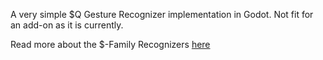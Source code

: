 A very simple $Q Gesture Recognizer implementation in Godot. Not fit for an add-on as it is currently.

Read more about the $-Family Recognizers [here](http://depts.washington.edu/acelab/proj/dollar/qdollar.html)
